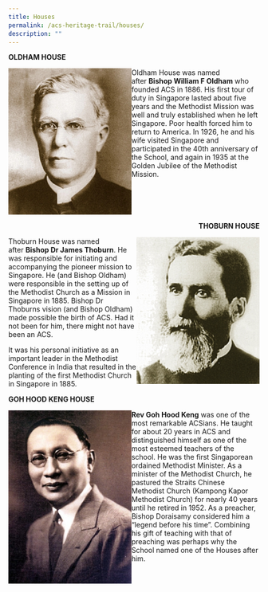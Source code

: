 ```yaml
---
title: Houses
permalink: /acs-heritage-trail/houses/
description: ""
---
```

**OLDHAM HOUSE**

<img align="left" style="width:49%" src="/images/bishop-oldam.jpg">

Oldham House was named after&nbsp;**Bishop William F Oldham**&nbsp;who founded ACS in 1886. His first tour of duty in Singapore lasted about five years and the Methodist Mission was well and truly established when he left Singapore. Poor health forced him to return to America. In 1926, he and his wife visited Singapore and participated in the 40th anniversary of the School, and again in 1935 at the Golden Jubilee of the Methodist Mission.
<br clear="left">

<p align="right"><b>THOBURN HOUSE</b></p><p>

<img align="right" style="width:49%" src="/images/bishop-thoburn.jpg">

Thoburn House was named after&nbsp;**Bishop Dr James Thoburn**. He was responsible for initiating and accompanying the pioneer mission to Singapore. He (and Bishop Oldham) were responsible in the setting up of the Methodist Church as a Mission in Singapore in 1885. Bishop Dr Thoburns vision (and Bishop Oldham) made possible the birth of ACS. Had it not been for him, there might not have been an ACS.

It was his personal initiative as an important leader in the Methodist Conference in India that resulted in the planting of the first Methodist Church in Singapore in 1885.</p>

**GOH HOOD KENG HOUSE**

<img align="left" style="width:49%" src="/images/goh-hood-keng.jpg">

**Rev Goh Hood Keng**&nbsp;was one of the most remarkable ACSians. He taught for about 20 years in ACS and distinguished himself as one of the most esteemed teachers of the school. He was the first Singaporean ordained Methodist Minister. As a minister of the Methodist Church, he pastured the Straits Chinese Methodist Church (Kampong Kapor Methodist Church) for nearly 40 years until he retired in 1952. As a preacher, Bishop Doraisamy considered him a “legend before his time”. Combining his gift of teaching with that of preaching was perhaps why the School named one of the Houses after him.

